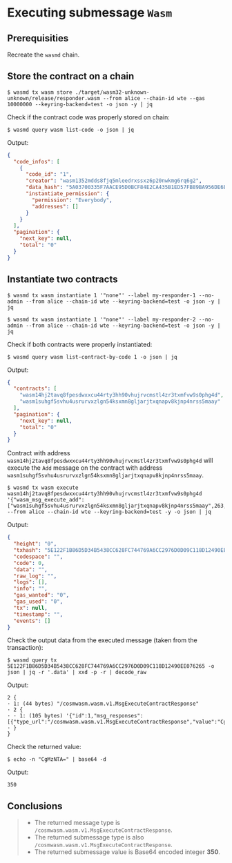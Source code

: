 # Executing submessage `Wasm`

## Prerequisities

Recreate the `wasmd` chain.

## Store the contract on a chain

```shell
$ wasmd tx wasm store ./target/wasm32-unknown-unknown/release/responder.wasm --from alice --chain-id wte --gas 10000000 --keyring-backend=test -o json -y | jq
```

Check if the contract code was properly stored on chain:

```shell
$ wasmd query wasm list-code -o json | jq
```

Output:

```json
{
  "code_infos": [
    {
      "code_id": "1",
      "creator": "wasm1352mdds8fjq5mleedrxssxz6p20nwkmg6rq6g2",
      "data_hash": "5A03700335F7AACE95D0BCF84E2CA435B1ED57FB89BA956DE6BBF2F6B38107F1",
      "instantiate_permission": {
        "permission": "Everybody",
        "addresses": []
      }
    }
  ],
  "pagination": {
    "next_key": null,
    "total": "0"
  }
}
```

## Instantiate two contracts

```shell
$ wasmd tx wasm instantiate 1 '"none"' --label my-responder-1 --no-admin --from alice --chain-id wte --keyring-backend=test -o json -y | jq
```

```shell
$ wasmd tx wasm instantiate 1 '"none"' --label my-responder-2 --no-admin --from alice --chain-id wte --keyring-backend=test -o json -y | jq
```

Check if both contracts were properly instantiated:
 
```shell
$ wasmd query wasm list-contract-by-code 1 -o json | jq
```

Output:

```json
{
  "contracts": [
    "wasm14hj2tavq8fpesdwxxcu44rty3hh90vhujrvcmstl4zr3txmfvw9s0phg4d",
    "wasm1suhgf5svhu4usrurvxzlgn54ksxmn8gljarjtxqnapv8kjnp4nrss5maay"
  ],
  "pagination": {
    "next_key": null,
    "total": "0"
  }
}
```

Contract with address `wasm14hj2tavq8fpesdwxxcu44rty3hh90vhujrvcmstl4zr3txmfvw9s0phg4d` will execute the `Add` message on the
contract with address `wasm1suhgf5svhu4usrurvxzlgn54ksxmn8gljarjtxqnapv8kjnp4nrss5maay`.

```shell
$ wasmd tx wasm execute wasm14hj2tavq8fpesdwxxcu44rty3hh90vhujrvcmstl4zr3txmfvw9s0phg4d '{"wasm_msg_execute_add":["wasm1suhgf5svhu4usrurvxzlgn54ksxmn8gljarjtxqnapv8kjnp4nrss5maay",263,87]}' --from alice --chain-id wte --keyring-backend=test -y -o json | jq
```

Output:

```json
{
  "height": "0",
  "txhash": "5E122F1B86D5D34B5438CC628FC744769A6CC2976D0D09C118D12490EE076265",
  "codespace": "",
  "code": 0,
  "data": "",
  "raw_log": "",
  "logs": [],
  "info": "",
  "gas_wanted": "0",
  "gas_used": "0",
  "tx": null,
  "timestamp": "",
  "events": []
}
```

Check the output data from the executed message (taken from the transaction): 

```shell
$ wasmd query tx 5E122F1B86D5D34B5438CC628FC744769A6CC2976D0D09C118D12490EE076265 -o json | jq -r '.data' | xxd -p -r | decode_raw
```

Output:

```text
2 {
· 1: (44 bytes) "/cosmwasm.wasm.v1.MsgExecuteContractResponse"
· 2 {
· · 1: (105 bytes) '{"id":1,"msg_responses":[{"type_url":"/cosmwasm.wasm.v1.MsgExecuteContractResponse","value":"CgMzNTA="}]}'
· }
}
```

Check the returned value:

```shell
$ echo -n "CgMzNTA=" | base64 -d
```

Output:

```text
350
```

## Conclusions

> - The returned message type is `/cosmwasm.wasm.v1.MsgExecuteContractResponse`.
> - The returned submessage type is also `/cosmwasm.wasm.v1.MsgExecuteContractResponse`.
> - The returned submessage value is Base64 encoded integer **350**.
